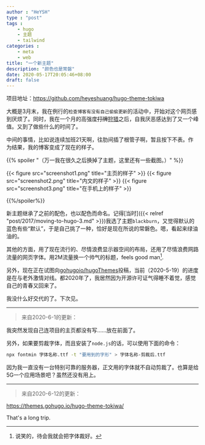 ```yaml
---
author : "HeYSH"
type : "post"
tags :
    - hugo
    - 主题
    - tailwind
categories :
    - meta
    - web
title: "一个新主题"
description: "颜色也是常磐"
date: 2020-05-17T20:05:46+08:00
draft: false
---
```


项目地址：<https://github.com/heyeshuang/hugo-theme-tokiwa>

大概是3月末，我在例行的`检查博客有没有自己偷偷更新`的活动中，开始对这个网页感到厌烦了。同时，我在一个月的高强度~~打牌~~[狩猎](https://store.steampowered.com/app/582010/MONSTER_HUNTER_WORLD/)之后，自我厌恶感达到了又一个峰值。又到了做些什么的时间了。

中间的事情，比如说连续加班21天啊，往肋间插了根管子啊，暂且按下不表。作为结果，我的博客变成了现在的样子。

{{% spoiler "（万一我在很久之后换掉了主题，这里还有一些截图。）" %}}

{{< figure src="screenshot1.png" title="主页的样子" >}}
{{< figure src="screenshot2.png" title="内文的样子" >}}
{{< figure src="screenshot3.png" title="在手机上的样子" >}}

{{%/spoiler%}}

新主题继承了之前的配色，也以配色而命名。记得[当时]({{< relref "post/2017/moving-to-hugo-3.md" >}})我选了主题`blackburn`，又觉得默认的蓝色有些“默认”，于是自己挑了一种，恰好是现在所说的常磐色。嗯，看起来绿油油的。

其他的方面，用了现在流行的、尽情浪费显示器空间的布局，还用了尽情浪费网路流量的网页字体。用2M流量换一个帅气的标题，feels good man[^1].

另外，现在正在试图向[gohugoio/hugoThemes](https://github.com/gohugoio/hugoThemes/issues/850)投稿，当前（2020-5-19）的进度是在与老外激情对线。都2020年了，我居然因为开源许可证气得睡不着觉，感觉自己的青春又回来了。

我没什么好交代的了。下次见。

---
> 来自2020-6-1的更新：

我突然发现自己连项目的主页都没有写……放在前面了。

另外，如果要剪裁字体，而且安装了`node.js`的话，可以使用下面的命令：

```bash
npx fontmin 字体名称.ttf -t "要用到的字形" > 字体名称-剪裁后.ttf 
```

因为我一直没有一台特别可靠的服务器，正文用的字体就不自动剪裁了。也算是给5G一个应用场景吧？虽然还没有用上。

--- 

> 来自2020-6-12的更新：

https://themes.gohugo.io/hugo-theme-tokiwa/

That's a long trip.

[^1]:说笑的，待会我就会把字体裁好。